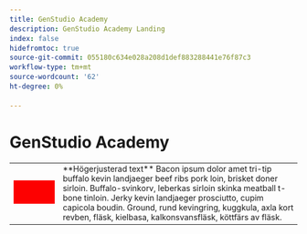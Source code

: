 ```yaml
---
title: GenStudio Academy
description: GenStudio Academy Landing
index: false
hidefromtoc: true
source-git-commit: 055180c634e028a208d1def883288441e76f87c3
workflow-type: tm+mt
source-wordcount: '62'
ht-degree: 0%

---
```


# GenStudio Academy


<table>
 <tr style= "border: 0;">
  <td><img src="./assets/medium.png"></td>
  <td>**Högerjusterad text** Bacon ipsum dolor amet tri-tip buffalo kevin landjaeger beef ribs pork loin, brisket doner sirloin. Buffalo-svinkorv, leberkas sirloin skinka meatball t-bone tinloin. Jerky kevin landjaeger prosciutto, cupim capicola boudin. Ground, rund kevingring, kuggkula, axla kort revben, fläsk, kielbasa, kalkonsvansfläsk, köttfärs av fläsk.</td>
 </tr>
</table>